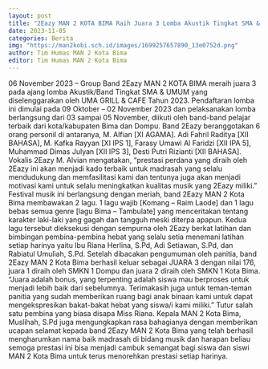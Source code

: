 ```yaml
---
layout: post
title: "2Eazy MAN 2 KOTA BIMA Raih Juara 3 Lomba Akustik Tingkat SMA & Sederajat"
date: 2023-11-05
categories: Berita
img: "https://man2kobi.sch.id/images/1699257657890_13e0752d.png"
author: Tim Humas MAN 2 Kota Bima
editor: Tim Humas MAN 2 Kota Bima
---
```



06 November 2023 – Group Band 2Eazy MAN 2 KOTA BIMA meraih juara 3 pada ajang lomba Akustik/Band Tingkat SMA & UMUM yang diselenggarakan oleh UMA GRILL & CAFE Tahun 2023. Pendaftaran lomba ini dimulai pada 09 Oktober – 02 November 2023 dan pelaksanakan lomba berlangsung dari 03 sampai 05 November,  diikuti oleh band-band pelajar terbaik dari kota/kabupaten Bima dan Dompu. 
Band 2Eazy beranggotakan 6 orang personil di antaranya, M. Alfian [XI AGAMA]. Adi Fahril Raditya [XII BAHASA], M. Kafka Rayyan [XI IPS 1], Farasy Umawi Al Faridzi [XII IPA 5], Muhammad Dimas Julyan [XII IPS 3], Desti Putri Rizianti [XII BAHASA]. Vokalis 2Eazy M. Alvian mengatakan, “prestasi perdana yang diraih oleh 2Eazy ini akan menjadi kado terbaik untuk  madrasah yang selalu mendudukung dan memfasilitasi kami dan tentunya juga akan menjadi motivasi kami untuk selalu meningkatkan kualitas musik yang 2Eazy miliki.”
Festival musik ini berlangsung dengan meriah, band 2Eazy MAN 2 Kota Bima membawakan 2 lagu. 1 lagu wajib [Komang – Raim Laode] dan 1 lagu bebas semua genre [lagu Bima – Tambulate] yang menceritakan tentang karakter laki-laki yang gagah dan tangguh meski diterpa apapun. Kedua lagu tersebut dieksekusi dengan sempurna oleh 2Eazy berkat latihan dan bimbingan pembina-pembina hebat yang selalu setia menemani latihan setiap harinya yaitu Ibu Riana Herlina, S.Pd, Adi Setiawan, S.Pd, dan Rabiatul Umuliah, S.Pd.
Setelah dibacakan pengumuman oleh panitia, band 2Eazy MAN 2 Kota Bima berhasil keluar sebagai JUARA 3 dengan nilai 176, juara 1 diraih oleh SMKN 1 Dompu dan juara 2 diraih oleh SMKN 1 Kota Bima. “Juara adalah bonus, yang terpenting adalah siswa mau berproses untuk menjadi lebih baik dari sebelumnya. Terimakasih juga untuk teman-teman panitia yang sudah memberikan ruang bagi anak binaan kami untuk dapat mengekspresikan bakat-bakat hebat yang siswa/i kami miliki.” Tutur salah satu pembina yang biasa disapa Miss Riana.
Kepala MAN 2 Kota Bima, Muslihah, S.Pd juga mengungkapkan rasa bahagianya dengan memberikan ucapan selamat kepada band 2Eazy MAN 2 Kota Bima yang telah berhasil  mengharumkan nama baik madrasah di bidang musik dan harapan beliau semoga prestasi ini bisa menjadi cambuk semangat bagi siswa dan siswi MAN 2 Kota Bima untuk terus menorehkan prestasi setiap harinya.
